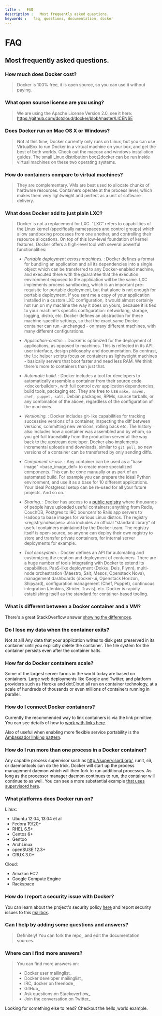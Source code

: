 ```yaml
---
title :   FAQ
description :   Most frequently asked questions.
keywords :   faq, questions, documentation, docker
---
```


# FAQ

## Most frequently asked questions.

### How much does Docker cost?

> Docker is 100% free, it is open source, so you can use it without
> paying.

### What open source license are you using?

> We are using the Apache License Version 2.0, see it here:
> <https://github.com/dotcloud/docker/blob/master/LICENSE>

### Does Docker run on Mac OS X or Windows?

> Not at this time, Docker currently only runs on Linux, but you can use
> VirtualBox to run Docker in a virtual machine on your box, and get the
> best of both worlds. Check out the macosx and windows installation
> guides. The small Linux distribution boot2docker can be run inside
> virtual machines on these two operating systems.

### How do containers compare to virtual machines?

> They are complementary. VMs are best used to allocate chunks of
> hardware resources. Containers operate at the process level, which
> makes them very lightweight and perfect as a unit of software
> delivery.

### What does Docker add to just plain LXC?

> Docker is not a replacement for LXC. "LXC" refers to capabilities of
> the Linux kernel (specifically namespaces and control groups) which
> allow sandboxing processes from one another, and controlling their
> resource allocations. On top of this low-level foundation of kernel
> features, Docker offers a high-level tool with several powerful
> functionalities:
>
> -   *Portable deployment across machines.*
>     :   Docker defines a format for bundling an application and all
>         its dependencies into a single object which can be transferred
>         to any Docker-enabled machine, and executed there with the
>         guarantee that the execution environment exposed to the
>         application will be the same. LXC implements process
>         sandboxing, which is an important pre-requisite for portable
>         deployment, but that alone is not enough for portable
>         deployment. If you sent me a copy of your application
>         installed in a custom LXC configuration, it would almost
>         certainly not run on my machine the way it does on yours,
>         because it is tied to your machine's specific configuration:
>         networking, storage, logging, distro, etc. Docker defines an
>         abstraction for these machine-specific settings, so that the
>         exact same Docker container can run -unchanged - on many
>         different machines, with many different configurations.
>
> -   *Application-centric.*
>     :   Docker is optimized for the deployment of applications, as
>         opposed to machines. This is reflected in its API, user
>         interface, design philosophy and documentation. By contrast,
>         the `lxc` helper scripts focus on containers as lightweight
>         machines - basically servers that boot faster and need less
>         RAM. We think there's more to containers than just that.
>
> -   *Automatic build.*
>     :   Docker includes a tool for developers to automatically
>         assemble a container from their source code \<dockerbuilder\>,
>         with full control over application dependencies, build tools,
>         packaging etc. They are free to use
>         `make, maven, chef, puppet, salt,` Debian packages, RPMs,
>         source tarballs, or any combination of the above, regardless
>         of the configuration of the machines.
>
> -   *Versioning.*
>     :   Docker includes git-like capabilities for tracking successive
>         versions of a container, inspecting the diff between versions,
>         committing new versions, rolling back etc. The history also
>         includes how a container was assembled and by whom, so you get
>         full traceability from the production server all the way back
>         to the upstream developer. Docker also implements incremental
>         uploads and downloads, similar to `git pull`, so new versions
>         of a container can be transferred by only sending diffs.
>
> -   *Component re-use.*
>     :   Any container can be used as a "base image"
>         \<base\_image\_def\> to create more specialized components.
>         This can be done manually or as part of an automated build.
>         For example you can prepare the ideal Python environment, and
>         use it as a base for 10 different applications. Your ideal
>         Postgresql setup can be re-used for all your future projects.
>         And so on.
>
> -   *Sharing.*
>     :   Docker has access to a [public registry][] where thousands of
>         people have uploaded useful containers: anything from Redis,
>         CouchDB, Postgres to IRC bouncers to Rails app servers to
>         Hadoop to base images for various Linux distros. The registry
>         \<registryindexspec\> also includes an official "standard
>         library" of useful containers maintained by the Docker team.
>         The registry itself is open-source, so anyone can deploy their
>         own registry to store and transfer private containers, for
>         internal server deployments for example.
>
> -   *Tool ecosystem.*
>     :   Docker defines an API for automating and customizing the
>         creation and deployment of containers. There are a huge number
>         of tools integrating with Docker to extend its capabilities.
>         PaaS-like deployment (Dokku, Deis, Flynn), multi-node
>         orchestration (Maestro, Salt, Mesos, Openstack Nova),
>         management dashboards (docker-ui, Openstack Horizon,
>         Shipyard), configuration management (Chef, Puppet), continuous
>         integration (Jenkins, Strider, Travis), etc. Docker is rapidly
>         establishing itself as the standard for container-based
>         tooling.
>
### What is different between a Docker container and a VM?

There's a great StackOverflow answer [showing the differences][].

### Do I lose my data when the container exits?

Not at all! Any data that your application writes to disk gets preserved
in its container until you explicitly delete the container. The file
system for the container persists even after the container halts.

### How far do Docker containers scale?

Some of the largest server farms in the world today are based on
containers. Large web deployments like Google and Twitter, and platform
providers such as Heroku and dotCloud all run on container technology,
at a scale of hundreds of thousands or even millions of containers
running in parallel.

### How do I connect Docker containers?

Currently the recommended way to link containers is via the link
primitive. You can see details of how to [work with links here][].

Also of useful when enabling more flexible service portability is the
[Ambassador linking pattern][].

### How do I run more than one process in a Docker container?

Any capable process supervisor such as <http://supervisord.org/>, runit,
s6, or daemontools can do the trick. Docker will start up the process
management daemon which will then fork to run additional processes. As
long as the processor manager daemon continues to run, the container
will continue to as well. You can see a more substantial example [that
uses supervisord here][].

### What platforms does Docker run on?

Linux:

-   Ubuntu 12.04, 13.04 et al
-   Fedora 19/20+
-   RHEL 6.5+
-   Centos 6+
-   Gentoo
-   ArchLinux
-   openSUSE 12.3+
-   CRUX 3.0+

Cloud:

-   Amazon EC2
-   Google Compute Engine
-   Rackspace

### How do I report a security issue with Docker?

You can learn about the project's security policy [here][] and report
security issues to this [mailbox][].

### Can I help by adding some questions and answers?

> Definitely! You can fork the repo\_ and edit the documentation
> sources.

### Where can I find more answers?

> You can find more answers on:
>
> -   Docker user mailinglist\_
> -   Docker developer mailinglist\_
> -   IRC, docker on freenode\_
> -   GitHub\_
> -   Ask questions on Stackoverflow\_
> -   Join the conversation on Twitter\_

Looking for something else to read? Checkout the hello\_world example.

  [public registry]: http://index.docker.io
  [showing the differences]: http://stackoverflow.com/questions/16047306/how-is-docker-io-different-from-a-normal-virtual-machine
  [work with links here]: http://docs.docker.io/en/latest/use/working_with_links_names/
  [Ambassador linking pattern]: http://docs.docker.io/en/latest/use/ambassador_pattern_linking/
  [that uses supervisord here]: http://docs.docker.io/en/latest/examples/using_supervisord/
  [here]: http://www.docker.io/security/
  [mailbox]: mailto:security@docker.com
